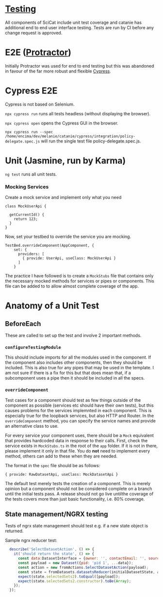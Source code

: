 
# [Testing](https://angular.io/docs/ts/latest/guide/testing.html)

All components of SciCat include unit test coverage and catanie has additional end to end user interface testing. Tests are run by CI before any change request is approved.


# E2E ([Protractor](http://www.protractortest.org/#/))

Initially Protractor was used for end to end testing but this was abandoned in favour of the far more robust and flexible [Cypress](https://www.cypress.io/).

# Cypress E2E

Cypress is not based on Selenium. 

`npx cypress run` runs all tests headless (without displaying the browser).

`npx cypress open` opens the Cypress GUI in the browser.

`npx cypress run --spec /home/encima/dev/melanie/catanie/cypress/integration/policy-delegate.spec.js` will run the single test file policy-delegate.spec.js.

# Unit (Jasmine, run by Karma)

`ng test` runs all unit tests.


### Mocking Services

Create a mock service and implement only what you need

```
class MockUserApi {

  getCurrentId() {
    return 123;
  }
}
```

Now, set your testbed to override the service you are mocking.

```
TestBed.overrideComponent(AppComponent, {
    set: {
      providers: [
        { provide: UserApi, useClass: MockUserApi }
      ]
    }
```

The practice I have followed is to create a `MockStubs` file that contains only the necessary mocked methods for services or pipes or components. This file can be added to to allow almost complete coverage of the app.


# Anatomy of a Unit Test 

## BeforeEach

These are called to set up the test and involve 2 important methods.

### `configureTestingModule`

This should include imports for all the modules used in the component. If the component also includes other components, then they should be included. This is also true for any pipes that may be used in the template. I am not sure if there is a fix for this but that does mean that, if a subcomponent uses a pipe then it should be included in all the specs.

### `overrideComponent`

Test cases for a component should test as few things outside of the component as possible (services etc should have their own tests), but this causes problems for the services implemnted in each component. This is especially true for the loopback services, but also HTTP and Router. In the `overrideComponent` method, you can specify the service names and provide an alternative class to use.

For every service your component uses, there should be a `Mock` equivalent that provides hardcoded data in response to their calls. First, check the service exists in `MockStubs.ts` in the root of the `app` folder. If it is not in there, please implement it only in that file.  You do **not** need to implement every method, others can add to these when they are needed.

The format in the `spec` file should be as follows:
```
{ provide: RawDatasetApi, useClass: MockDatasetApi }
```

The default test merely tests the creation of a component. This is merely opinion but a component should not be considered complete on a branch until the initial tests pass. A release should not go live untilthe coverage of the tests covers more than just basic functionality, i.e. 80% coverage.


## State management/NGRX testing 


Tests of ngrx state management should test e.g. if a new state object is returned.

Sample ngrx reducer test:
```javascript
  describe('SelectDatasetAction', () => {
    it('should return the state', () => {
      const data:DatasetInterface = {owner: '', contactEmail: '', sourceFolder: '', creationTime: new Date(), type: '', ownerGroup: ''};
      const payload = new Dataset({pid: 'pid 1', ...data});
      const action = new fromActions.SelectDatasetAction(payload);
      const state = fromDatasets.datasetsReducer(initialDatasetState, action);
      expect(state.selectedSets2).toEqual([payload]);
      expect(state.selectedSets2.constructor).toBe(Array);
    });
  });
```
